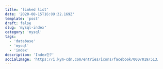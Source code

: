 ```yaml
---
title: 'linked list'
date: '2020-08-15T16:09:32.169Z'
template: 'post'
draft: false
slug: 'mysql-index'
category: 'mysql'
tags:
  - 'database'
  - 'mysql'
  - 'index'
description: 'Index란?'
socialImage: 'https://i.kym-cdn.com/entries/icons/facebook/000/019/513/til.jpg'
---
```


